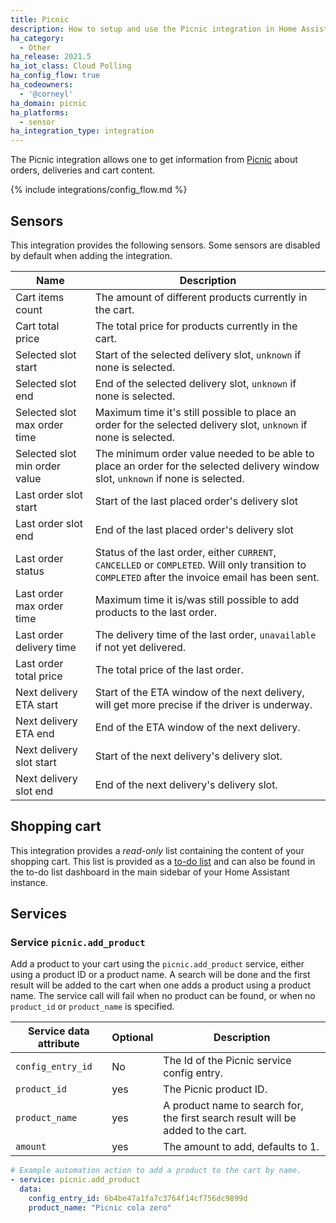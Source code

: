 ```yaml
---
title: Picnic
description: How to setup and use the Picnic integration in Home Assistant.
ha_category:
  - Other
ha_release: 2021.5
ha_iot_class: Cloud Polling
ha_config_flow: true
ha_codeowners:
  - '@corneyl'
ha_domain: picnic
ha_platforms:
  - sensor
ha_integration_type: integration
---
```


The Picnic integration allows one to get information from [Picnic](https://picnic.app) about orders, deliveries and cart content.

{% include integrations/config_flow.md %}

## Sensors

This integration provides the following sensors. Some sensors are disabled by default when adding the integration.

| Name                           | Description                                                                                                                                         |
| ------------------------------ | --------------------------------------------------------------------------------------------------------------------------------------------------- |
| Cart items count               | The amount of different products currently in the cart.                                                                                             |
| Cart total price               | The total price for products currently in the cart.                                                                                                 |
| Selected slot start            | Start of the selected delivery slot, `unknown` if none is selected.                                                                             |
| Selected slot end              | End of the selected delivery slot, `unknown` if none is selected.                                                                               |
| Selected slot max order time   | Maximum time it's still possible to place an order for the selected delivery slot, `unknown` if none is selected.                               |
| Selected slot min order value  | The minimum order value needed to be able to place an order for the selected delivery window slot, `unknown` if none is selected.               |
| Last order slot start          | Start of the last placed order's delivery slot                                                                                                      |
| Last order slot end            | End of the last placed order's delivery slot                                                                                                        |
| Last order status              | Status of the last order, either `CURRENT`, `CANCELLED` or `COMPLETED`. Will only transition to `COMPLETED` after the invoice email has been sent.  |
| Last order max order time      | Maximum time it is/was still possible to add products to the last order. |
| Last order delivery time       | The delivery time of the last order, `unavailable` if not yet delivered. |
| Last order total price         | The total price of the last order. |
| Next delivery ETA start        | Start of the ETA window of the next delivery, will get more precise if the driver is underway. |
| Next delivery ETA end          | End of the ETA window of the next delivery. |
| Next delivery slot start       | Start of the next delivery's delivery slot. |
| Next delivery slot end         | End of the next delivery's delivery slot. |

## Shopping cart

This integration provides a _read-only_ list containing the content of your shopping cart. This list is provided as a [to-do list](/integrations/todo/) and can also be found in the to-do list dashboard in the main sidebar of your Home Assistant instance. 

## Services

### Service `picnic.add_product`

Add a product to your cart using the `picnic.add_product` service, either using a product ID or a product name.
A search will be done and the first result will be added to the cart when one adds a product using a product name.
The service call will fail when no product can be found, or when no `product_id` or `product_name` is specified. 

| Service data attribute | Optional | Description                                                                      |
|------------------------|----------|----------------------------------------------------------------------------------|
| `config_entry_id`      | No       | The Id of the Picnic service config entry.                                       |
| `product_id`           | yes      | The Picnic product ID.                                                           |
| `product_name`         | yes      | A product name to search for, the first search result will be added to the cart. |
| `amount`               | yes      | The amount to add, defaults to 1.                                                |

```yaml
# Example automation action to add a product to the cart by name.
- service: picnic.add_product
  data:
    config_entry_id: 6b4be47a1fa7c3764f14cf756dc9899d
    product_name: "Picnic cola zero"
```
